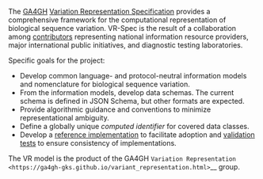 The [GA4GH](https://www.ga4gh.org/) [Variation Representation
Specification](https://vr-spec.readthedocs.io/) provides a
comprehensive framework for the computational representation of
biological sequence variation.  VR-Spec is the result of a
collaboration among [contributors](CONTRIBUTORS.md) representing
national information resource providers, major international public
initiatives, and diagnostic testing laboratories.


Specific goals for the project:

* Develop common language- and protocol-neutral information models and
  nomenclature for biological sequence variation.
* From the information models, develop data schemas.  The current
  schema is defined in JSON Schema, but other formats are expected.
* Provide algorithmic guidance and conventions to minimize
  representational ambiguity.
* Define a globally unique *computed identifier* for covered data
  classes.
* Develop a [reference
  implementation](https://github.com/ga4gh/vr-python) to facilitate
  adoption and [validation
  tests](https://github.com/ga4gh/vr-spec/tests/validation) to ensure
  consistency of implementations.

The VR model is the product of the GA4GH `Variation Representation
<https://ga4gh-gks.github.io/variant_representation.html>`__ group.
